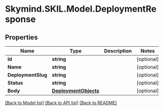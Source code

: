 # Skymind.SKIL.Model.DeploymentResponse
## Properties

Name | Type | Description | Notes
------------ | ------------- | ------------- | -------------
**Id** | **string** |  | [optional] 
**Name** | **string** |  | [optional] 
**DeploymentSlug** | **string** |  | [optional] 
**Status** | **string** |  | [optional] 
**Body** | [**DeploymentObjects**](DeploymentObjects.md) |  | [optional] 

[[Back to Model list]](../README.md#documentation-for-models) [[Back to API list]](../README.md#documentation-for-api-endpoints) [[Back to README]](../README.md)

